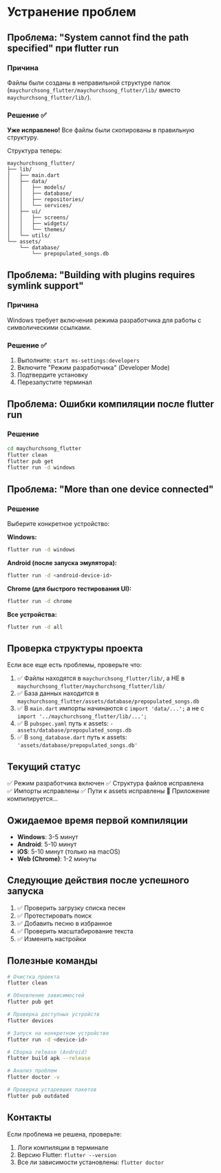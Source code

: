 # Устранение проблем

## Проблема: "System cannot find the path specified" при flutter run

### Причина
Файлы были созданы в неправильной структуре папок (`maychurchsong_flutter/maychurchsong_flutter/lib/` вместо `maychurchsong_flutter/lib/`).

### Решение ✅
**Уже исправлено!** Все файлы были скопированы в правильную структуру.

Структура теперь:
```
maychurchsong_flutter/
├── lib/
│   ├── main.dart
│   ├── data/
│   │   ├── models/
│   │   ├── database/
│   │   ├── repositories/
│   │   └── services/
│   ├── ui/
│   │   ├── screens/
│   │   ├── widgets/
│   │   └── themes/
│   └── utils/
└── assets/
    └── database/
        └── prepopulated_songs.db
```

## Проблема: "Building with plugins requires symlink support"

### Причина
Windows требует включения режима разработчика для работы с символическими ссылками.

### Решение ✅
1. Выполните: `start ms-settings:developers`
2. Включите "Режим разработчика" (Developer Mode)
3. Подтвердите установку
4. Перезапустите терминал

## Проблема: Ошибки компиляции после flutter run

### Решение
```bash
cd maychurchsong_flutter
flutter clean
flutter pub get
flutter run -d windows
```

## Проблема: "More than one device connected"

### Решение
Выберите конкретное устройство:

**Windows:**
```bash
flutter run -d windows
```

**Android (после запуска эмулятора):**
```bash
flutter run -d <android-device-id>
```

**Chrome (для быстрого тестирования UI):**
```bash
flutter run -d chrome
```

**Все устройства:**
```bash
flutter run -d all
```

## Проверка структуры проекта

Если все еще есть проблемы, проверьте что:

1. ✅ Файлы находятся в `maychurchsong_flutter/lib/`, а НЕ в `maychurchsong_flutter/maychurchsong_flutter/lib/`
2. ✅ База данных находится в `maychurchsong_flutter/assets/database/prepopulated_songs.db`
3. ✅ В `main.dart` импорты начинаются с `import 'data/...';` а не с `import '../maychurchsong_flutter/lib/...';`
4. ✅ В `pubspec.yaml` путь к assets: `- assets/database/prepopulated_songs.db`
5. ✅ В `song_database.dart` путь к assets: `'assets/database/prepopulated_songs.db'`

## Текущий статус

✅ Режим разработчика включен
✅ Структура файлов исправлена  
✅ Импорты исправлены
✅ Пути к assets исправлены
🔄 Приложение компилируется...

## Ожидаемое время первой компиляции

- **Windows**: 3-5 минут
- **Android**: 5-10 минут
- **iOS**: 5-10 минут (только на macOS)
- **Web (Chrome)**: 1-2 минуты

## Следующие действия после успешного запуска

1. ✅ Проверить загрузку списка песен
2. ✅ Протестировать поиск
3. ✅ Добавить песню в избранное
4. ✅ Проверить масштабирование текста
5. ✅ Изменить настройки

## Полезные команды

```bash
# Очистка проекта
flutter clean

# Обновление зависимостей
flutter pub get

# Проверка доступных устройств
flutter devices

# Запуск на конкретном устройстве
flutter run -d <device-id>

# Сборка release (Android)
flutter build apk --release

# Анализ проблем
flutter doctor -v

# Проверка устаревших пакетов
flutter pub outdated
```

## Контакты

Если проблема не решена, проверьте:
1. Логи компиляции в терминале
2. Версию Flutter: `flutter --version`
3. Все ли зависимости установлены: `flutter doctor`

